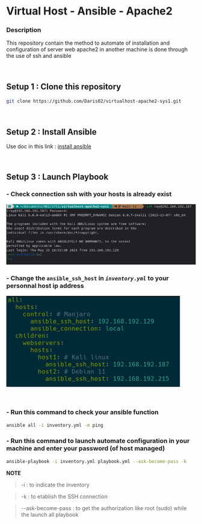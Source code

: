 # __Virtual Host - Ansible - Apache2__
### __Description__
This repository contain the method to automate of
installation and configuration of server web apache2
in another machine is done through the use of ssh and
ansible

&nbsp;
## Setup 1 : Clone this repository
```sh
git clone https://github.com/Daris02/virtualhost-apache2-sys1.git
```

&nbsp;
## Setup 2 : Install  Ansible
Use doc in this link : [install ansible](https://docs.ansible.com/ansible/latest/installation_guide/intro_installation.html)

&nbsp;
## Setup 3 : Launch Playbook

### - Check connection ssh with your hosts is already exist

![alt-img](/image/ssh_connection2.png)

### - Change the `ansible_ssh_host` in _`inventory.yml`_ to your personnal host ip address

![alt-img](/image/inventory.png)

&nbsp;
### - Run this command to check your ansible function
```sh
ansible all -i inventory.yml -m ping
``` 

### - Run this command to launch automate configuration in your machine and enter your password (of host managed)
```sh
ansible-playbook -i inventory.yml playbook.yml --ask-become-pass -k
```
__NOTE__
>-i : to indicate the inventory 

>-k : to etablish the SSH connection

>--ask-become-pass : to get the authorization like root (sudo) while the launch all playbook

